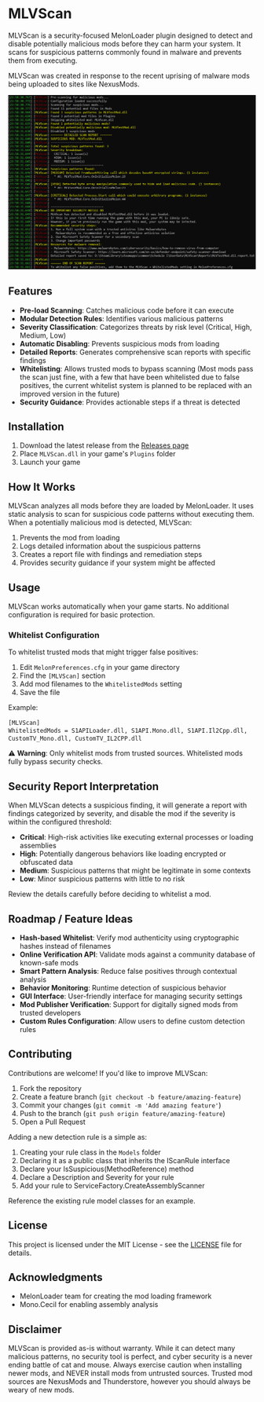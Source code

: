 # MLVScan

MLVScan is a security-focused MelonLoader plugin designed to detect and disable potentially malicious mods before they can harm your system. It scans for suspicious patterns commonly found in malware and prevents them from executing.

MLVScan was created in response to the recent uprising of malware mods being uploaded to sites like NexusMods.

![MLVScan Example](https://raw.githubusercontent.com/ifBars/MLVScan/refs/heads/master/example.png)

## Features

- **Pre-load Scanning**: Catches malicious code before it can execute
- **Modular Detection Rules**: Identifies various malicious patterns
- **Severity Classification**: Categorizes threats by risk level (Critical, High, Medium, Low)
- **Automatic Disabling**: Prevents suspicious mods from loading
- **Detailed Reports**: Generates comprehensive scan reports with specific findings
- **Whitelisting**: Allows trusted mods to bypass scanning (Most mods pass the scan just fine, with a few that have been whitelisted due to false positives, the current whitelist system is planned to be replaced with an improved version in the future)
- **Security Guidance**: Provides actionable steps if a threat is detected

## Installation

1. Download the latest release from the [Releases page](https://github.com/ifBars/MLVScan/releases)
2. Place `MLVScan.dll` in your game's `Plugins` folder
3. Launch your game

## How It Works

MLVScan analyzes all mods before they are loaded by MelonLoader. It uses static analysis to scan for suspicious code patterns without executing them. When a potentially malicious mod is detected, MLVScan:

1. Prevents the mod from loading
2. Logs detailed information about the suspicious patterns
3. Creates a report file with findings and remediation steps
4. Provides security guidance if your system might be affected

## Usage

MLVScan works automatically when your game starts. No additional configuration is required for basic protection.

### Whitelist Configuration

To whitelist trusted mods that might trigger false positives:

1. Edit `MelonPreferences.cfg` in your game directory
2. Find the `[MLVScan]` section
3. Add mod filenames to the `WhitelistedMods` setting
4. Save the file

Example:

```
[MLVScan]
WhitelistedMods = S1APILoader.dll, S1API.Mono.dll, S1API.Il2Cpp.dll, CustomTV_Mono.dll, CustomTV_IL2CPP.dll
```

⚠️ **Warning**: Only whitelist mods from trusted sources. Whitelisted mods fully bypass security checks.

## Security Report Interpretation

When MLVScan detects a suspicious finding, it will generate a report with findings categorized by severity, and disable the mod if the severity is within the configured threshold:

- **Critical**: High-risk activities like executing external processes or loading assemblies
- **High**: Potentially dangerous behaviors like loading encrypted or obfuscated data
- **Medium**: Suspicious patterns that might be legitimate in some contexts
- **Low**: Minor suspicious patterns with little to no risk

Review the details carefully before deciding to whitelist a mod.

## Roadmap / Feature Ideas

- **Hash-based Whitelist**: Verify mod authenticity using cryptographic hashes instead of filenames
- **Online Verification API**: Validate mods against a community database of known-safe mods
- **Smart Pattern Analysis**: Reduce false positives through contextual analysis
- **Behavior Monitoring**: Runtime detection of suspicious behavior
- **GUI Interface**: User-friendly interface for managing security settings
- **Mod Publisher Verification**: Support for digitally signed mods from trusted developers
- **Custom Rules Configuration**: Allow users to define custom detection rules

## Contributing

Contributions are welcome! If you'd like to improve MLVScan:

1. Fork the repository
2. Create a feature branch (`git checkout -b feature/amazing-feature`)
3. Commit your changes (`git commit -m 'Add amazing feature'`)
4. Push to the branch (`git push origin feature/amazing-feature`)
5. Open a Pull Request

Adding a new detection rule is a simple as:

1. Creating your rule class in the `Models` folder
2. Declaring it as a public class that inherits the IScanRule interface
3. Declare your IsSuspicious(MethodReference) method
4. Declare a Description and Severity for your rule
5. Add your rule to ServiceFactory.CreateAssemblyScanner

Reference the existing rule model classes for an example.

## License

This project is licensed under the MIT License - see the [LICENSE](LICENSE) file for details.

## Acknowledgments

- MelonLoader team for creating the mod loading framework
- Mono.Cecil for enabling assembly analysis

## Disclaimer

MLVScan is provided as-is without warranty. While it can detect many malicious patterns, no security tool is perfect, and cyber security is a never ending battle of cat and mouse. Always exercise caution when installing newer mods, and NEVER install mods from untrusted sources. Trusted mod sources are NexusMods and Thunderstore, however you should always be weary of new mods.